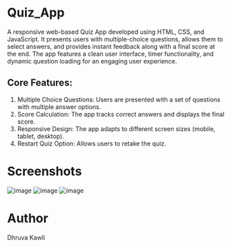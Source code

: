 # Quiz_App
A responsive web-based Quiz App developed using HTML, CSS, and JavaScript. It presents users with multiple-choice questions, allows them to select answers, and provides instant feedback along with a final score at the end. The app features a clean user interface, timer functionality, and dynamic question loading for an engaging user experience.

## Core Features:
1. Multiple Choice Questions: Users are presented with a set of questions with multiple answer options.
2. Score Calculation: The app tracks correct answers and displays the final score.
3. Responsive Design: The app adapts to different screen sizes (mobile, tablet, desktop).
4. Restart Quiz Option: Allows users to retake the quiz.

# Screenshots
![image](https://github.com/user-attachments/assets/b4d01211-d035-4a44-b876-42f7b369db5b)
![image](https://github.com/user-attachments/assets/25a83542-4461-4a80-a7f1-4063d80085f7)
![image](https://github.com/user-attachments/assets/b1093d6a-1851-46ba-a3c6-434b1f0ce7ec)

# Author
Dhruva Kawli 

